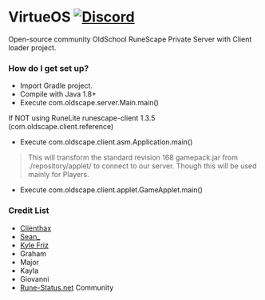 # VirtueOS [![Discord](https://img.shields.io/discord/233752666059046912.svg)](https://discord.gg/eCz3y4r)

Open-source community OldSchool RuneScape Private Server with Client loader project.

### How do I get set up? ###
* Import Gradle project.
* Compile with Java 1.8+
* Execute com.oldscape.server.Main.main()

If NOT using RuneLite runescape-client 1.3.5 (com.oldscape.client.reference)
* Execute com.oldscape.client.asm.Application.main()

>This will transform the standard revision 168 gamepack.jar from ./repository/applet/ to connect to our server.
Though this will be used mainly for Players.

* Execute com.oldscape.client.applet.GameApplet.main()

### Credit List ###
* [Clienthax](https://rune-status.net/members/clienthax.370/)
* [Sean_](https://rune-status.net/members/sean_.1187/)
* [Kyle Friz](https://rune-status.net/members/kyle-friz.249/)
* Graham
* Major
* Kayla
* Giovanni
* [Rune-Status.net](https://rune-status.net/) Community
